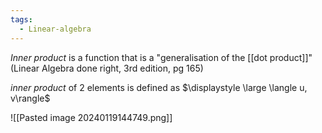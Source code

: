 ```yaml
---
tags:
  - Linear-algebra
---
```

*Inner product* is a function that is a "generalisation of the [[dot product]]" 
(Linear Algebra done right, 3rd edition, pg 165)

*inner product* of 2 elements is defined as $\displaystyle \large \langle u, v\rangle$  

![[Pasted image 20240119144749.png]]